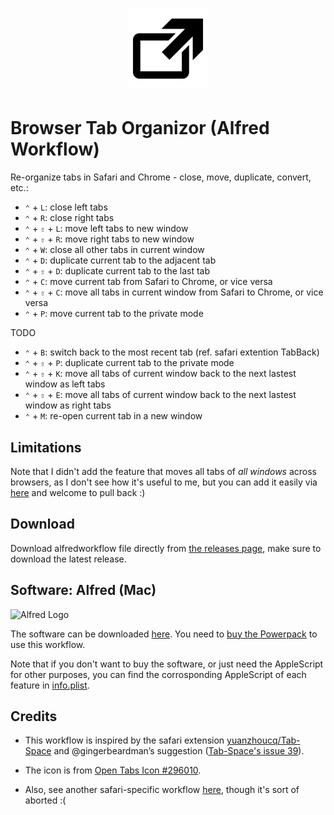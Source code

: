 <h1 align="center">
  <img src="./icon.png" width="128" height="128">
</h1>


# Browser Tab Organizor (Alfred Workflow)

Re-organize tabs in Safari and Chrome - close, move, duplicate, convert, etc.:

* `⌃` + `L`: close left tabs
* `⌃` + `R`: close right tabs
* `⌃` + `⇧` + `L`: move left tabs to new window
* `⌃` + `⇧` + `R`: move right tabs to new window
* `⌃` + `W`: close all other tabs in current window
* `⌃` + `D`: duplicate current tab to the adjacent tab
* `⌃` + `⇧`  + `D`: duplicate current tab to the last tab
* `⌃` + `C`: move current tab from Safari to Chrome, or vice versa
* `⌃` + `⇧` + `C`: move all tabs in current window from Safari to Chrome, or vice versa
* `⌃` + `P`: move current tab to the private mode

TODO

* `⌃` + `B`: switch back to the most recent tab (ref. safari extention TabBack)
* `⌃` + `⇧` + `P`: duplicate current tab to the private mode
* `⌃` + `⇧` + `K`: move all tabs of current window back to the next lastest window as left tabs
* `⌃` + `⇧` + `E`: move all tabs of current window back to the next lastest window as right tabs
* `⌃` + `M`: re-open current tab in a new window

## Limitations

Note that I didn't add the feature that moves all tabs of *all windows* across browsers, as I don't see how it's useful to me, but you can add it easily via [here](https://gist.github.com/hanneskaeufler/4b94e292372639fde003729726500669) and welcome to pull back :)

## Download

Download alfredworkflow file directly from [the releases page](https://github.com/realliyifei/alfred-browser-tab-organizor/releases), make sure to download the latest release. 

## Software: Alfred (Mac)

![Alfred Logo](https://i.pinimg.com/originals/5c/23/a6/5c23a6723d3b19e892985fd918cf0aab.png)

The software can be downloaded [here](https://www.alfredapp.com/). You need to [buy the Powerpack](https://buy.alfredapp.com/) to use this workflow.

Note that if you don't want to buy the software, or just need the AppleScript for other purposes, you can find the corrosponding AppleScript of each feature in [info.plist](info.plist).

## Credits

* This workflow is inspired by the safari extension [yuanzhoucq/Tab-Space](https://github.com/yuanzhoucq/Tab-Space) and @gingerbeardman’s suggestion ([Tab-Space's issue 39](https://github.com/yuanzhoucq/Tab-Space/issues/39)).

* The icon is from [Open Tabs Icon #296010](https://icon-library.com/icon/open-tabs-icon-19.html).

* Also, see another safari-specific workflow [here](https://www.alfredforum.com/topic/10921-safari-assistant/#comments), though it's sort of aborted :(
